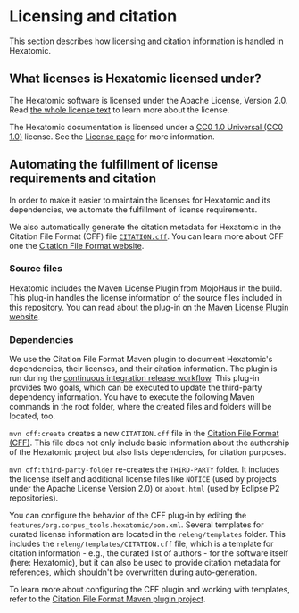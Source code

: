 # Licensing and citation

This section describes how licensing and citation information is handled in Hexatomic.

## What licenses is Hexatomic licensed under?

The Hexatomic software is licensed under the Apache License, Version 2.0.
Read [the whole license text](http://web.archive.org/web/20191017082353/http://www.apache.org/licenses/LICENSE-2.0) to learn more about the license.

The Hexatomic documentation is licensed under a [CC0 1.0 Universal (CC0 1.0)](https://creativecommons.org/publicdomain/zero/1.0/legalcode) license. 
See the [License page](../../LICENSE.html) for more information.

## Automating the fulfillment of license requirements and citation

In order to make it easier to maintain the licenses for Hexatomic and its dependencies, 
we automate the fulfillment of license requirements.

We also automatically generate the citation metadata for Hexatomic in the Citation File Format (CFF) file [`CITATION.cff`](https://github.com/hexatomic/hexatomic/blob/develop/CITATION.cff).
You can learn more about CFF one the [Citation File Format website](https://citation-file-format.github.io/).

### Source files

Hexatomic includes the Maven License Plugin from MojoHaus in the build.
This plug-in handles the license information of the source files included in this repository.
You can read about the plug-in on the [Maven License Plugin website](http://www.mojohaus.org/license-maven-plugin/index.html).

### Dependencies

We use the Citation File Format Maven plugin to
document Hexatomic's dependencies, their licenses, and their citation information.
The plugin is run during the [continuous integration release workflow](../continuous-integration/#release-workflow).
This plug-in provides two goals, which can be executed to update the third-party dependency information.
You have to execute the following Maven commands in the root folder, where the 
created files and folders will be located, too.

`mvn cff:create` creates a new `CITATION.cff` file in the [Citation File Format (CFF)](https://citation-file-format.github.io/).
This file does not only include basic information about the authorship of the Hexatomic project but also lists dependencies, for citation purposes.

`mvn cff:third-party-folder` re-creates the `THIRD-PARTY` folder.
It includes the license itself and additional license files like `NOTICE` (used by projects under the Apache License Version 2.0) or `about.html` (used by Eclipse P2 repositories). 

You can configure the behavior of the CFF plug-in by editing the `features/org.corpus_tools.hexatomic/pom.xml`.
Several templates for curated license information are located in the `releng/templates` folder.
This includes the `releng/templates/CITATION.cff` file, which is a template for citation information - e.g., the curated list of authors - for the software itself (here: Hexatomic),
but it can also be used to provide citation metadata for references, which shouldn't be overwritten during auto-generation.

To learn more about configuring the CFF plugin and working with templates, refer to the [Citation File Format Maven plugin project](https://github.com/hexatomic/cff-maven-plugin).
